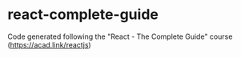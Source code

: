 # react-complete-guide
Code generated following the "React - The Complete Guide" course (https://acad.link/reactjs) 
